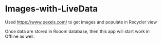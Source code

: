 # Images-with-LiveData
Used https://www.pexels.com/ to get images and populate in Recycler view

Once data are stored in Rooom database, then this app will start work in Offline as well.
